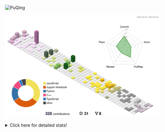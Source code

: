 ![PuQing](https://user-images.githubusercontent.com/27223114/171565019-9a56fae6-b08b-421f-99db-7e830da42371.png)

![](./profile-3d-contrib/profile-season-animate.svg)

<details>
<summary>Click here for detailed stats!</summary>

<!--START_SECTION:waka-->
![Lines of code](https://img.shields.io/badge/From%20Hello%20World%20I%27ve%20Written-566.2%20thousand%20lines%20of%20code-blue)

**🐱 My GitHub Data** 

> 📦 238.4 kB Used in GitHub's Storage 
 > 
> 🏆 60 Contributions in the Year 2023
 > 
> 🚫 Not Opted to Hire
 > 
> 📜 23 Public Repositories 
 > 
> 🔑 27 Private Repositories 
 > 
**I'm an Early 🐤** 

```text
🌞 Morning                106 commits         ████░░░░░░░░░░░░░░░░░░░░░   14.00 % 
🌆 Daytime                317 commits         ██████████░░░░░░░░░░░░░░░   41.88 % 
🌃 Evening                126 commits         ████░░░░░░░░░░░░░░░░░░░░░   16.64 % 
🌙 Night                  208 commits         ███████░░░░░░░░░░░░░░░░░░   27.48 % 
```


📊 **This Week I Spent My Time On** 

```text
💬 Programming Languages: 
Python                   3 hrs 32 mins       █████████████░░░░░░░░░░░░   50.41 % 
C++                      1 hr 30 mins        █████░░░░░░░░░░░░░░░░░░░░   21.46 % 
Markdown                 1 hr 5 mins         ████░░░░░░░░░░░░░░░░░░░░░   15.45 % 
JSON                     30 mins             ██░░░░░░░░░░░░░░░░░░░░░░░   07.33 % 
YAML                     10 mins             █░░░░░░░░░░░░░░░░░░░░░░░░   02.47 % 

🔥 Editors: 
VS Code                  7 hrs 1 min         █████████████████████████   100.00 % 

💻 Operating System: 
Mac                      4 hrs 16 mins       ███████████████░░░░░░░░░░   60.76 % 
WSL                      1 hr 56 mins        ███████░░░░░░░░░░░░░░░░░░   27.50 % 
Windows                  49 mins             ███░░░░░░░░░░░░░░░░░░░░░░   11.74 % 
```


<!--END_SECTION:waka-->
</details>
